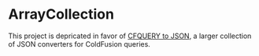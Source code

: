 ArrayCollection
===============

This project is depricated in favor of [CFQUERY to JSON](https://github.com/iknowkungfoo/cfquery-to-json), a larger collection of JSON converters for ColdFusion queries.
